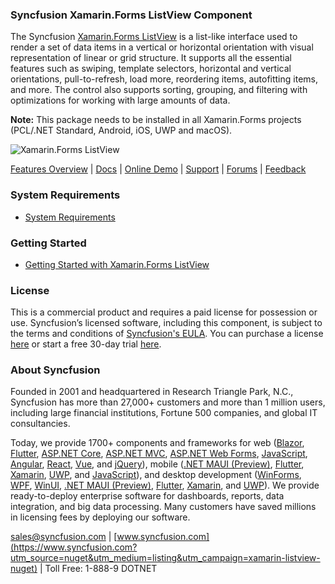 ### Syncfusion Xamarin.Forms ListView Component
The Syncfusion [Xamarin.Forms ListView](https://www.syncfusion.com/xamarin-ui-controls/xamarin-listview?utm_source=nuget&utm_medium=listing&utm_campaign=xamarin-listview-nuget) is a list-like interface used to render a set of data items in a vertical or horizontal orientation with visual representation of linear or grid structure. It supports all the essential features such as swiping, template selectors, horizontal and vertical orientations, pull-to-refresh, load more, reordering items, autofitting items, and more. The control also supports sorting, grouping, and filtering with optimizations for working with large amounts of data.

**Note:** This package needs to be installed in all Xamarin.Forms projects (PCL/.NET Standard, Android, iOS, UWP and macOS).
	  
![Xamarin.Forms ListView](https://cdn.syncfusion.com/nuget-readme/xamarin/xamarin-forms-listview.png)

[Features Overview](https://www.syncfusion.com/xamarin-ui-controls/xamarin-listview?utm_source=nuget&utm_medium=listing&utm_campaign=xamarin-listview-nuget) | [Docs](https://help.syncfusion.com/xamarin/listview/getting-started?utm_source=nuget&utm_medium=listing&utm_campaign=xamarin-listview-nuget) | [Online Demo](https://github.com/syncfusion/xamarin-demos?utm_source=nuget&utm_medium=listing&utm_campaign=xamarin-listview-nuget) | [Support](https://www.syncfusion.com/support/directtrac/incidents/newincident?utm_source=nuget&utm_medium=listing&utm_campaign=xamarin-listview-nuget) | [Forums](https://www.syncfusion.com/forums/xamarin.forms?utm_source=nuget&utm_medium=listing&utm_campaign=xamarin-listview-nuget) | [Feedback](https://www.syncfusion.com/feedback/xamarin-forms?utm_source=nuget&utm_medium=listing&utm_campaign=xamarin-listview-nuget)

### System Requirements

* [System Requirements](https://help.syncfusion.com/xamarin/installation/system-requirements?utm_source=nuget&utm_medium=listing&utm_campaign=xamarin-listview-nuget)

### Getting Started

* [Getting Started with Xamarin.Forms ListView](https://help.syncfusion.com/xamarin/listview/getting-started?utm_source=nuget&utm_medium=listing&utm_campaign=xamarin-listview-nuget)

### License

This is a commercial product and requires a paid license for possession or use. Syncfusion’s licensed software, including this component, is subject to the terms and conditions of [Syncfusion's EULA](https://www.syncfusion.com/eula/es/?utm_source=nuget&utm_medium=listing&utm_campaign=xamarin-listview-nuget). You can purchase a license [here](https://www.syncfusion.com/sales/products?utm_source=nuget&utm_medium=listing&utm_campaign=xamarin-listview-nuget) or start a free 30-day trial [here](https://www.syncfusion.com/account/manage-trials/start-trials?utm_source=nuget&utm_medium=listing&utm_campaign=xamarin-listview-nuget).

### About Syncfusion

Founded in 2001 and headquartered in Research Triangle Park, N.C., Syncfusion has more than 27,000+ customers and more than 1 million users, including large financial institutions, Fortune 500 companies, and global IT consultancies.
 
Today, we provide 1700+ components and frameworks for web ([Blazor](https://www.syncfusion.com/blazor-components?utm_source=nuget&utm_medium=listing&utm_campaign=xamarin-listview-nuget), [Flutter](https://www.syncfusion.com/flutter-widgets?utm_source=nuget&utm_medium=listing&utm_campaign=xamarin-listview-nuget), [ASP.NET Core](https://www.syncfusion.com/aspnet-core-ui-controls?utm_source=nuget&utm_medium=listing&utm_campaign=xamarin-listview-nuget), [ASP.NET MVC](https://www.syncfusion.com/aspnet-mvc-ui-controls?utm_source=nuget&utm_medium=listing&utm_campaign=xamarin-listview-nuget), [ASP.NET Web Forms](https://www.syncfusion.com/jquery/aspnet-webforms-ui-controls?utm_source=nuget&utm_medium=listing&utm_campaign=xamarin-listview-nuget), [JavaScript](https://www.syncfusion.com/javascript-ui-controls?utm_source=nuget&utm_medium=listing&utm_campaign=xamarin-listview-nuget), [Angular](https://www.syncfusion.com/angular-ui-components?utm_source=nuget&utm_medium=listing&utm_campaign=xamarin-listview-nuget), [React](https://www.syncfusion.com/react-ui-components?utm_source=nuget&utm_medium=listing&utm_campaign=xamarin-listview-nuget), [Vue](https://www.syncfusion.com/vue-ui-components?utm_source=nuget&utm_medium=listing&utm_campaign=xamarin-listview-nuget), and [jQuery](https://www.syncfusion.com/jquery-ui-widgets?utm_source=nuget&utm_medium=listing&utm_campaign=xamarin-listview-nuget)), mobile ([.NET MAUI (Preview)](https://www.syncfusion.com/maui-controls?utm_source=nuget&utm_medium=listing&utm_campaign=xamarin-listview-nuget), [Flutter](https://www.syncfusion.com/flutter-widgets?utm_source=nuget&utm_medium=listing&utm_campaign=xamarin-listview-nuget), [Xamarin](https://www.syncfusion.com/xamarin-ui-controls?utm_source=nuget&utm_medium=listing&utm_campaign=xamarin-listview-nuget), [UWP](https://www.syncfusion.com/uwp-ui-controls?utm_source=nuget&utm_medium=listing&utm_campaign=xamarin-listview-nuget), and [JavaScript](https://www.syncfusion.com/javascript-ui-controls?utm_source=nuget&utm_medium=listing&utm_campaign=xamarin-listview-nuget)), and desktop development ([WinForms](https://www.syncfusion.com/winforms-ui-controls?utm_source=nuget&utm_medium=listing&utm_campaign=xamarin-listview-nuget), [WPF](https://www.syncfusion.com/wpf-controls?utm_source=nuget&utm_medium=listing&utm_campaign=xamarin-listview-nuget), [WinUI](https://www.syncfusion.com/winui-controls?utm_source=nuget&utm_medium=listing&utm_campaign=xamarin-listview-nuget), [.NET MAUI (Preview)](https://www.syncfusion.com/maui-controls?utm_source=nuget&utm_medium=listing&utm_campaign=xamarin-listview-nuget), [Flutter](https://www.syncfusion.com/flutter-widgets?utm_source=nuget&utm_medium=listing&utm_campaign=xamarin-listview-nuget), [Xamarin](https://www.syncfusion.com/xamarin-ui-controls?utm_source=nuget&utm_medium=listing&utm_campaign=xamarin-listview-nuget), and [UWP](https://www.syncfusion.com/uwp-ui-controls?utm_source=nuget&utm_medium=listing&utm_campaign=xamarin-listview-nuget)). We provide ready-to-deploy enterprise software for dashboards, reports, data integration, and big data processing. Many customers have saved millions in licensing fees by deploying our software.

[sales@syncfusion.com](mailto:sales@syncfusion.com?Subject=Syncfusion%20Xamarin.Forms%20ListView-%20NuGet) | [www.syncfusion.com](https://www.syncfusion.com?utm_source=nuget&utm_medium=listing&utm_campaign=xamarin-listview-nuget) | Toll Free: 1-888-9 DOTNET